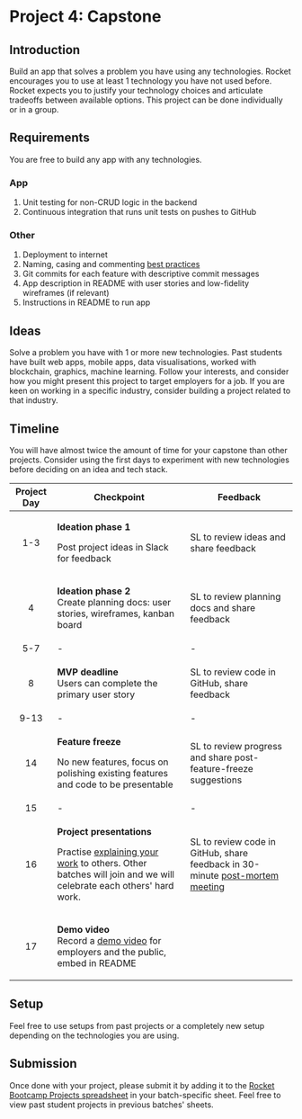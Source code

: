# Project 4: Capstone

## Introduction

Build an app that solves a problem you have using any technologies. Rocket encourages you to use at least 1 technology you have not used before. Rocket expects you to justify your technology choices and articulate tradeoffs between available options. This project can be done individually or in a group.

## Requirements

You are free to build any app with any technologies.

### App

1. Unit testing for non-CRUD logic in the backend
2. Continuous integration that runs unit tests on pushes to GitHub

### Other

1. Deployment to internet
2. Naming, casing and commenting [best practices](../general-reference/naming-casing-and-commenting-conventions.md)
3. Git commits for each feature with descriptive commit messages
4. App description in README with user stories and low-fidelity wireframes (if relevant)
5. Instructions in README to run app

## Ideas

Solve a problem you have with 1 or more new technologies. Past students have built web apps, mobile apps, data visualisations, worked with blockchain, graphics, machine learning. Follow your interests, and consider how you might present this project to target employers for a job. If you are keen on working in a specific industry, consider building a project related to that industry.

## Timeline

You will have almost twice the amount of time for your capstone than other projects. Consider using the first days to experiment with new technologies before deciding on an idea and tech stack.

| Project Day | Checkpoint                                                                                                                                                                                                                        | Feedback                                                                                                                       |
| :---------: | --------------------------------------------------------------------------------------------------------------------------------------------------------------------------------------------------------------------------------- | ------------------------------------------------------------------------------------------------------------------------------ |
|     1-3     | <p><strong>Ideation phase 1</strong></p><p>Post project ideas in Slack for feedback</p>                                                                                                                                           | SL to review ideas and share feedback                                                                                          |
|      4      | <p><strong>Ideation phase 2</strong><br><strong></strong>Create planning docs: user stories, wireframes, kanban board</p>                                                                                                         | SL to review planning docs and share feedback                                                                                  |
|     5-7     | -                                                                                                                                                                                                                                 | -                                                                                                                              |
|      8      | <p><strong>MVP deadline</strong><br><strong></strong>Users can complete the primary user story</p>                                                                                                                                | SL to review code in GitHub, share feedback                                                                                    |
|     9-13    | -                                                                                                                                                                                                                                 | -                                                                                                                              |
|      14     | <p><strong>Feature freeze</strong></p><p>No new features, focus on polishing existing features and code to be presentable</p>                                                                                                     | SL to review progress and share post-feature-freeze suggestions                                                                |
|      15     | -                                                                                                                                                                                                                                 | -                                                                                                                              |
|      16     | <p><strong>Project presentations</strong></p><p>Practise <a href="../logistics/course-methodology.md#presentations">explaining your work</a> to others. Other batches will join and we will celebrate each others' hard work.</p> | SL to review code in GitHub, share feedback in 30-minute [post-mortem meeting](../logistics/course-methodology.md#post-mortem) |
|      17     | <p><strong>Demo video</strong><br><strong></strong>Record a <a href="../logistics/course-methodology.md#demo-video">demo video</a> for employers and the public, embed in README</p>                                              |                                                                                                                                |

## Setup

Feel free to use setups from past projects or a completely new setup depending on the technologies you are using.

## Submission

Once done with your project, please submit it by adding it to the [Rocket Bootcamp Projects spreadsheet](https://docs.google.com/spreadsheets/d/1YZ39naj5E6mNNkQ1akR\_FgeFO\_kM6aWCAr8zqrFOkt4/edit?usp=sharing) in your batch-specific sheet. Feel free to view past student projects in previous batches' sheets.
